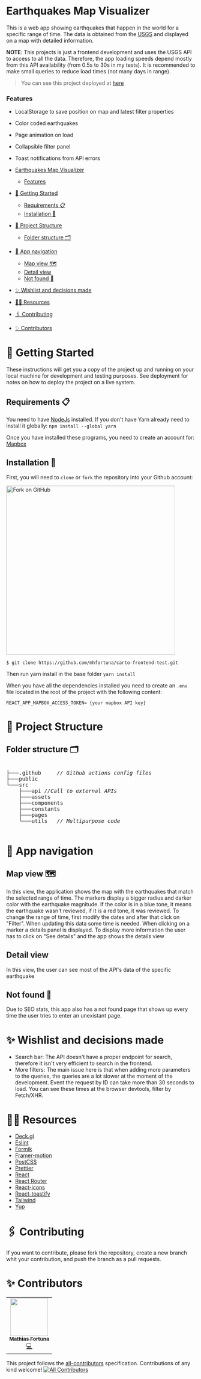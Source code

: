 # Earthquakes Map Visualizer

This is a web app showing earthquakes that happen in the world for a specific range of time. The data is obtained from the [USGS](https://earthquake.usgs.gov/fdsnws/event/1/)  and displayed on a map with detailed information.


**NOTE**: This projects is just a frontend development and uses the USGS API to access to all the data. Therefore, the app loading speeds depend mostly from this API availability (from 0.5s to 30s in my tests). It is recommended to make small queries to reduce load times (not many days in range).

> You can see this project deployed at [here](https://projects.mathiasfortuna.com/quakelocator)

### Features
- LocalStorage to save position on map and latest filter properties
- Color coded earthquakes
- Page animation on load
- Collapsible filter panel
- Toast notifications from API errors


- [Earthquakes Map Visualizer](#earthquakes-map-visualizer)
    - [Features](#features)
- [🚀 Getting Started](#-getting-started)
  - [Requirements 📋](#requirements-)
  - [Installation 🔧](#installation-)
- [🦴 Project Structure](#-project-structure)
  - [Folder structure 🗂](#folder-structure-)
- [🧭 App navigation](#-app-navigation)
  - [Map view 🗺](#map-view-)
  - [Detail view](#detail-view)
  - [Not found 🚫](#not-found-)
- [✨ Wishlist and decisions made](#-wishlist-and-decisions-made)
- [🕵️‍♂️ Resources](#️️-resources)
- [🖇️ Contributing](#️-contributing)
- [✨ Contributors](#-contributors)

# 🚀 Getting Started

These instructions will get you a copy of the project up and running on your local machine for development and testing purposes. See deployment for notes on how to deploy the project on a live system.

## Requirements 📋

You need to have [NodeJs](https://nodejs.org/) installed. If you don't have Yarn already need to install it globally: `npm install --global yarn` 

Once you have installed these programs, you need to create an account for: [Mapbox](https://account.mapbox.com/) 

## Installation 🔧

First, you will need to `clone` or `fork` the repository into your Github account:

<img src="https://docs.github.com/assets/images/help/repository/fork_button.jpg" alt="Fork on GitHub" width='450'>

`$ git clone https://github.com/mhfortuna/carto-frontend-test.git`

Then run yarn install in the base folder `yarn install`

When you have all the dependencies installed you need to create an `.env` file located in the root of the project with the following content:

```
REACT_APP_MAPBOX_ACCESS_TOKEN= {your mapbox API key}
```

# 🦴 Project Structure

## Folder structure 🗂

<pre>  
├───.github     <i>// Github actions config files </i>
├───public
└───src
    ├───api	<i>//Call to external APIs </i>
    ├───assets
    ├───components
    ├───constants
    ├───pages
    └───utils	<i>// Multipurpose code </i>

</pre>


# 🧭 App navigation



## Map view 🗺
In this view, the application shows the map with the earthquakes that match the selected range of time. The markers display a bigger radius and darker color with the earthquake magnitude. If the color is in a blue tone, it means the earthquake wasn't reviewed, if it is a red tone, it was reviewed. To change the range of time, first modify the dates and after that click on "Filter". When updating this data some time is needed.
When clicking on a marker a details panel is displayed. To display more information the user has to click on "See details" and the app shows the details view

## Detail view
In this view, the user can see most of the API's data of the specific earthquake

## Not found 🚫

Due to SEO stats, this app also has a not found page that shows up every time the user tries to enter an unexistant page.

# ✨ Wishlist and decisions made
- Search bar: The API doesn't have a proper endpoint for search, therefore it isn't very efficient to search in the frontend. 
- More filters: The main issue here is that when adding more parameters to the queries, the queries are a lot slower at the moment of the development. Event the request by ID can take more than 30 seconds to load. You can see these times at the browser devtools, filter by Fetch/XHR.


# 🕵️‍♂️ Resources
- [Deck.gl](https://deck.gl/)
- [Eslint](https://eslint.org/)
- [Formik](https://github.com/formium/formik)
- [Framer-motion](https://www.framer.com/motion/)
- [PostCSS](https://postcss.org/)
- [Prettier](https://prettier.io/)
- [React](https://es.reactjs.org/)
- [React Router](https://github.com/remix-run/react-router)
- [React-icons](https://react-icons.github.io/react-icons/)
- [React-toastify](https://github.com/fkhadra/react-toastify)
- [Tailwind](https://tailwindcss.com/)
- [Yup](https://github.com/jquense/yup)

# 🖇️ Contributing

If you want to contribute, please fork the repository, create a new branch whit your contribution, and push the branch as a pull requests.

# ✨ Contributors

<!-- ALL-CONTRIBUTORS-LIST:START - Do not remove or modify this section --> <!-- prettier-ignore-start --> <!-- markdownlint-disable --> <table> <tr> <td align="center"><a href="https://github.com/mhfortuna"><img src="https://avatars.githubusercontent.com/u/66578026?v=4s=100" width="100px;" alt=""/><br /><sub><b>Mathias Fortuna</b></sub></a><br /><a href="https://github.com/rocket-team-webdev/wave/commits/develop?author=mhfortuna" title="Code">💻</a></td> </tr> </table> <!-- markdownlint-restore --> <!-- prettier-ignore-end --> <!-- ALL-CONTRIBUTORS-LIST:END -->

This project follows the [all-contributors](https://github.com/all-contributors/all-contributors) specification. 
Contributions of any kind welcome! <!-- ALL-CONTRIBUTORS-BADGE:START - Do not remove or modify this section --> [![All Contributors](https://img.shields.io/badge/all_contributors-1-orange.svg?style=flat-square)](#contributors-) <!-- ALL-CONTRIBUTORS-BADGE:END -->
